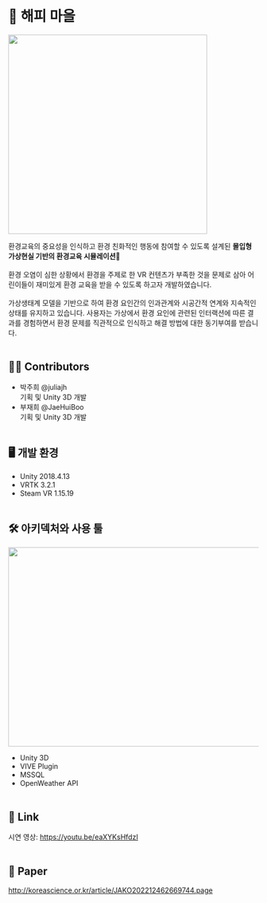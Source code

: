 # 🌼 해피 마을
<img src="https://user-images.githubusercontent.com/54497150/193532888-023d02c9-3a4f-4cae-8a57-212566285267.png" width="400px" height="400px"/>


환경교육의 중요성을 인식하고 환경 친화적인 행동에 참여할 수 있도록 설계된 **몰입형 가상현실 기반의 환경교육 시뮬레이션🌳**
<br><br>
환경 오염이 심한 상황에서 환경을 주제로 한 VR 컨텐츠가 부족한 것을 문제로 삼아 어린이들이 재미있게 환경 교육을 받을 수 있도록 하고자 개발하였습니다.
<br><br>
가상생태계 모델을 기반으로 하여 환경 요인간의 인과관계와 시공간적 연계와 지속적인 상태를 유지하고 있습니다. 사용자는 가상에서 환경 요인에 관련된 인터랙션에 따른 결과를 경험하면서 환경 문제를 직관적으로 인식하고 해결 방법에 대한 동기부여를 받습니다.
<br><br>

## 🙋‍♀️ Contributors
- 박주희
  @juliajh
  <br>
  기획 및 Unity 3D 개발
- 부재희 
  @JaeHuiBoo
  <br>
  기획 및 Unity 3D 개발
<br><br>

## 🖥 개발 환경 
- Unity 2018.4.13
- VRTK 3.2.1
- Steam VR 1.15.19
<br><br>

## 🛠 아키덱처와 사용 툴
<img src="https://user-images.githubusercontent.com/54497150/193532316-72b18fc3-90e4-4ea0-b7b7-38a491708a6b.png" width="600px" height="400px"/>

- Unity 3D
- VIVE Plugin
- MSSQL
- OpenWeather API
<br><br>

## 📎 Link
시연 영상: https://youtu.be/eaXYKsHfdzI
<br><br>


## 📃 Paper
http://koreascience.or.kr/article/JAKO202212462669744.page



